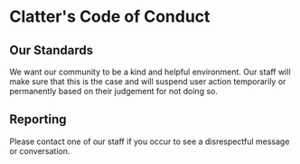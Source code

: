 <h1>Clatter's Code of Conduct</h1>
<h2>Our Standards</h2>
<p>We want our community to be a kind and helpful environment. Our staff will make sure that this is the case and will suspend user action temporarily or permanently based on their judgement for not doing so.</p>

<h2>Reporting</h2>
<p>Please contact one of our staff if you occur to see a disrespectful message or conversation.</p>